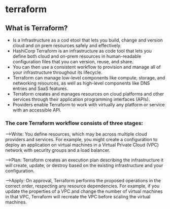 # terraform

## What is Terraform?
- Is a Infrastructure as a cod etool that lets you build, change and version cloud and on prem resources safely and effectively.
- HashiCorp Terraform is an infrastructure as code tool that lets you define both cloud and on-prem resources in human-readable configuration files that you can version, reuse, and share.
- You can then use a consistent workflow to provision and manage all of your infrastructure throughout its lifecycle.
- Terraform can manage low-level components like compute, storage, and networking resources, as well as high-level components like DNS entries and SaaS features.
- Terraform creates and manages resources on cloud platforms and other services through their application programming interfaces (APIs).
- Providers enable Terraform to work with virtually any platform or service with an accessible API.
  
### The core Terraform workflow consists of three stages:

-->Write: You define resources, which may be across multiple cloud providers and services. For example, you might create a configuration to deploy an application on virtual machines in a Virtual Private Cloud (VPC) network with security groups and a load balancer.

-->Plan: Terraform creates an execution plan describing the infrastructure it will create, update, or destroy based on the existing infrastructure and your configuration.

-->Apply: On approval, Terraform performs the proposed operations in the correct order, respecting any resource dependencies. For example, if you update the properties of a VPC and change the number of virtual machines in that VPC, Terraform will recreate the VPC before scaling the virtual machines.
